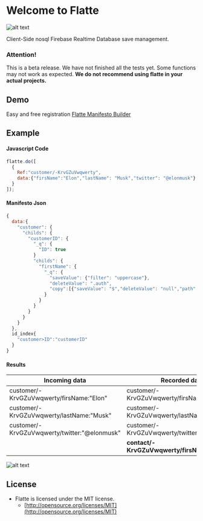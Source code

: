 # Welcome to Flatte
![alt text](https://flatte.maxabab.com/assets/images/logos/flatte%20logo_Header.png "Flatte Logo")

Client-Side nosql Firebase Realtime Database save management. 

### Attention!
This is a beta release. We have not finished all the tests yet.
Some functions may not work as expected.
**We do not recommend using flatte in your actual projects.**

## Demo 
Easy and free registration
[Flatte Manifesto Builder](https://flatte.maxabab.com)

## Example
#### Javascript Code
```javascript
flatte.do([
  {
    Ref:"customer/-KrvGZuVwqwerty",
    data:{"firsName":"Elon","lastName": "Musk","twitter": "@elonmusk"}
  }
]);
```

#### Manifesto Json
```javascript
{
  data:{
    "customer": {
      "childs": {
        "customerID": {
          "_q": {
            "ID": true
          }
          "childs": {
            "firstName": {
              "_q": {
                "saveValue": {"filter": "uppercase"},
                "deleteValue": ".auth",
                "copy":[{"saveValue": "$","deleteValue": "null","path": "/contact/#customerID/firstName"}]
              }
            }
          }
        }
      }
    }
  },
  id_index{
    "customer>ID":"customerID"
  }
}
```
#### Results
| Incoming data                                    | Recorded data                                    |
|--------------------------------------------------|--------------------------------------------------|
| customer/-KrvGZuVwqwerty/firsName:"Elon"         | customer/-KrvGZuVwqwerty/firsName:"**ELON**"     |
| customer/-KrvGZuVwqwerty/lastName:"Musk"         | customer/-KrvGZuVwqwerty/lastName:"Musk"         |
| customer/-KrvGZuVwqwerty/twitter:"@elonmusk"     | customer/-KrvGZuVwqwerty/twitter:"@elonmusk"     |
|                                                  | **contact/-KrvGZuVwqwerty/firsName:"Elon"**      |



![alt text](https://flatte.maxabab.com/assets/images/welcome/flatte_screen/full.png "Flatte Manifesto Builder")

## License
- Flatte is licensed under the MIT license.
  - [http://opensource.org/licenses/MIT](http://opensource.org/licenses/MIT)
